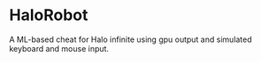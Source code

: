 # HaloRobot
A ML-based cheat for Halo infinite using gpu output and simulated keyboard and mouse input.
